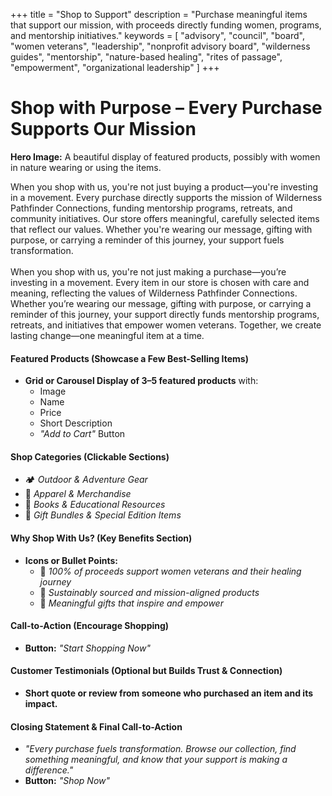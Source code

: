 +++
title = "Shop to Support"
description = "Purchase meaningful items that support our mission, with proceeds directly funding women, programs, and mentorship initiatives."
keywords = [
  "advisory",
  "council",
  "board",
  "women veterans",
  "leadership",
  "nonprofit advisory board",
  "wilderness guides",
  "mentorship",
  "nature-based healing",
  "rites of passage",
  "empowerment",
  "organizational leadership"
]
+++
# Shop with Purpose – Every Purchase Supports Our Mission

**Hero Image:** A beautiful display of featured products, possibly with women in nature wearing or using the items.

When you shop with us, you're not just buying a product—you're investing in a movement. Every purchase directly supports the mission of Wilderness Pathfinder Connections, funding mentorship programs, retreats, and community initiatives. Our store offers meaningful, carefully selected items that reflect our values. Whether you're wearing our message, gifting with purpose, or carrying a reminder of this journey, your support fuels transformation.<br><br>When you shop with us, you're not just making a purchase—you’re investing in a movement. Every item in our store is chosen with care and meaning, reflecting the values of Wilderness Pathfinder Connections. Whether you’re wearing our message, gifting with purpose, or carrying a reminder of this journey, your support directly funds mentorship programs, retreats, and initiatives that empower women veterans. Together, we create lasting change—one meaningful item at a time.

#### **Featured Products (Showcase a Few Best-Selling Items)**

* **Grid or Carousel Display of 3–5 featured products** with:
  * Image
  * Name
  * Price
  * Short Description
  * *"Add to Cart"* Button

#### **Shop Categories (Clickable Sections)**

* 🏕️ *Outdoor & Adventure Gear*
* 👕 *Apparel & Merchandise*
* 📖 *Books & Educational Resources*
* 🎁 *Gift Bundles & Special Edition Items*

#### **Why Shop With Us? (Key Benefits Section)**

* **Icons or Bullet Points:**
  * 💖 *100% of proceeds support women veterans and their healing journey*
  * 🌱 *Sustainably sourced and mission-aligned products*
  * 🎁 *Meaningful gifts that inspire and empower*

#### **Call-to-Action (Encourage Shopping)**

* **Button:** *"Start Shopping Now"*

#### **Customer Testimonials (Optional but Builds Trust & Connection)**

* **Short quote or review from someone who purchased an item and its impact.**

#### **Closing Statement & Final Call-to-Action**

* *"Every purchase fuels transformation. Browse our collection, find something meaningful, and know that your support is making a difference."*
* **Button:** *"Shop Now"*